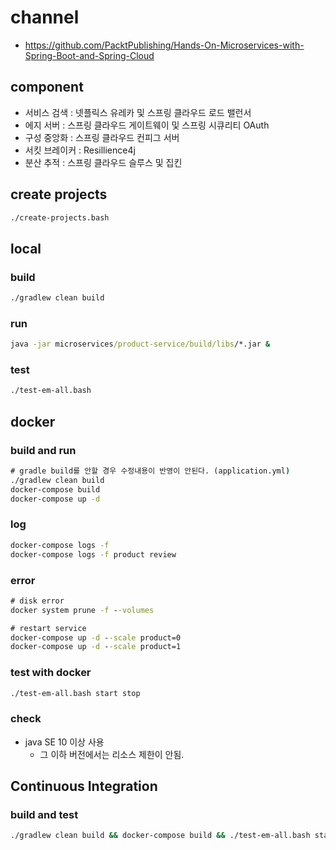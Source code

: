 # channel

- https://github.com/PacktPublishing/Hands-On-Microservices-with-Spring-Boot-and-Spring-Cloud

## component
- 서비스 검색 : 넷플릭스 유레카 및 스프링 클라우드 로드 밸런서
- 에지 서버 : 스프링 클라우드 게이트웨이 및 스프링 시큐리티 OAuth
- 구성 중앙화 : 스프링 클라우드 컨피그 서버
- 서킷 브레이커 : Resillience4j
- 분산 추적 : 스프링 클라우드 슬루스 및 집킨

## create projects
```cmd
./create-projects.bash
```

## local

### build
```cmd
./gradlew clean build
```

### run
```cmd
java -jar microservices/product-service/build/libs/*.jar &
```

### test
```cmd
./test-em-all.bash
```

## docker 

### build and run
```cmd
# gradle build를 안할 경우 수정내용이 반영이 안된다. (application.yml)
./gradlew clean build
docker-compose build
docker-compose up -d
```

### log
```cmd
docker-compose logs -f
docker-compose logs -f product review
```

### error
```cmd
# disk error
docker system prune -f --volumes

# restart service
docker-compose up -d --scale product=0
docker-compose up -d --scale product=1 
```

### test with docker
```cmd
./test-em-all.bash start stop
```

### check
- java SE 10 이상 사용
    - 그 이하 버전에서는 리소스 제한이 안됨.
    
## Continuous Integration

### build and test
```cmd
./gradlew clean build && docker-compose build && ./test-em-all.bash start stop
```